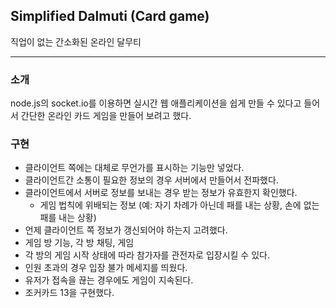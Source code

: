 
## Simplified Dalmuti (Card game)

  직업이 없는 간소화된 온라인 달무티

---

### 소개

node.js의 socket.io를 이용하면 실시간 웹 애플리케이션을 쉽게 만들 수 있다고 들어서 간단한 온라인 카드 게임을 만들어 보려고 했다. 

### 구현

- 클라이언트 쪽에는 대체로 무언가를 표시하는 기능만 넣었다. 
- 클라이언트간 소통이 필요한 정보의 경우 서버에서 만들어서 전파했다. 
- 클라이언트에서 서버로 정보를 보내는 경우 받는 정보가 유효한지 확인했다.
  - 게임 법칙에 위배되는 정보 (예: 자기 차례가 아닌데 패를 내는 상황, 손에 없는 패를 내는 상황)
- 언제 클라이언트 쪽 정보가 갱신되어야 하는지 고려했다.
- 게임 방 기능, 각 방 채팅, 게임
- 각 방의 게임 시작 상태에 따라 참가자를 관전자로 입장시킬 수 있다.
- 인원 초과의 경우 입장 불가 메세지를 띄웠다.
- 유저가 접속을 끊는 경우에도 게임이 지속된다.
- 조커카드 13을 구현했다. 




